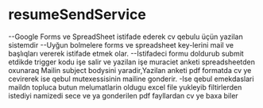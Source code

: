 # resumeSendService

--Google Forms ve SpreadSheet istifade ederek cv qebulu üçün yazilan sistemdir
--Uyğun bolmelere forms ve spreadsheet key-lerini mail ve başlıqları vererek istifade etmek olar.
--İstifadeci formu doldurub submit etdikde trigger kodu işe salir ve yazilan işe muraciet anketi spreadsheetden
oxunaraq Mailin subject bodysini yaradir,Yazilan anketi pdf formatda cv ye cevirerek ise qebul mutexessisinin mailine gonderir.
-Ise qebul emekdaslari maildn topluca butun melumatlarin oldugu excel file yukleyib filtirlerden istediyi namizedi sece ve ya gonderilen pdf fayllardan cv ye baxa biler
